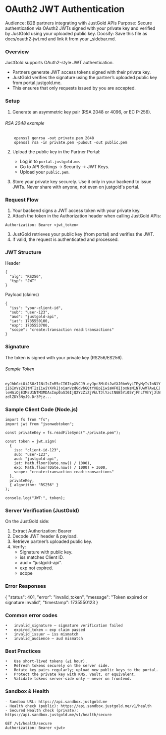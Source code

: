 # OAuth2 JWT Authentication

Audience: B2B partners integrating with JustGold APIs
Purpose: Secure authentication via OAuth2 JWTs signed with your private key and verified by JustGold using your uploaded public key.
Docsify: Save this file as docs/oauth2-jwt.md and link it from your _sidebar.md.

### Overview

JustGold supports OAuth2-style JWT authentication.
- Partners generate JWT access tokens signed with their private key.
- JustGold verifies the signature using the partner’s uploaded public key from portal.justgold.me.
- This ensures that only requests issued by you are accepted.

### Setup
1.	Generate an asymmetric key pair (RSA 2048 or 4096, or EC P-256).

###### RSA 2048 example
``` 
	openssl genrsa -out private.pem 2048
    openssl rsa -in private.pem -pubout -out public.pem
```

2.	Upload the public key in the Partner Portal:
	- Log in to `portal.justgold.me`.
	- Go to API Settings → Security → JWT Keys.
	- Upload your `public.pem`.

3.	Store your private key securely. Use it only in your backend to issue JWTs. Never share with anyone, not even on justgold's portal.


### Request Flow
1.	Your backend signs a JWT access token with your private key.
2.	Attach the token in the Authorization header when calling JustGold APIs:

``` Authorization: Bearer <jwt_token> ```

3.	JustGold retrieves your public key (from portal) and verifies the JWT.
4.	If valid, the request is authenticated and processed.


### JWT Structure

Header
```
{
  "alg": "RS256",
  "typ": "JWT"
}
```

Payload (claims)

``` 
{
  "iss": "your-client-id",
  "sub": "user-123",
  "aud": "justgold-api",
  "iat": 1735550100,
  "exp": 1735553700,
  "scope": "create:transaction read:transactions"
}
```

### Signature

The token is signed with your private key (RS256/ES256).


###### Sample Token

``` eyJhbGciOiJSUzI1NiIsInR5cCI6IkpXVCJ9.eyJpc3MiOiJwYXJ0bmVyLTEyMyIsInN1YiI6InVzZXItMTIzIiwiYXVkIjoianVzdGdvbGQtYXBpIiwiaWF0IjoxNzM1NTUwMTAwLCJleHAiOjE3MzU1NTM3MDAsImp0aSI6IjQ2YzZiZjVkLTJlYzctNGE5Yi05YjFhLTVhYjJlNzdlZDY3NyJ9.Dr3Pjz... ```



### Sample Client Code (Node.js)

```
import fs from "fs";
import jwt from "jsonwebtoken";

const privateKey = fs.readFileSync("./private.pem");

const token = jwt.sign(
  {
    iss: "client-id-123",
    sub: "user-123",
    aud: "justgold-api",
    iat: Math.floor(Date.now() / 1000),
    exp: Math.floor(Date.now() / 1000) + 3600,
    scope: "create:transaction read:transactions"
  },
  privateKey,
  { algorithm: "RS256" }
);

console.log("JWT:", token);
```

### Server Verification (JustGold)

On the JustGold side:
1.	Extract Authorization: Bearer <token>
2.	Decode JWT header & payload.
3.	Retrieve partner’s uploaded public key.
4.	Verify:
	- Signature with public key.
	- iss matches Client ID.
	- aud = “justgold-api”.
	- exp not expired.
	- scope

### Error Responses

{
  "status": 401,
  "error": "invalid_token",
  "message": "Token expired or signature invalid",
  "timestamp": 1735550123
}

### Common error codes
	•	invalid_signature — signature verification failed
	•	expired_token — exp claim passed
	•	invalid_issuer — iss mismatch
	•	invalid_audience — aud mismatch


### Best Practices
	•	Use short-lived tokens (≤1 hour).
	•	Refresh tokens securely on the server side.
	•	Rotate key pairs regularly; upload new public keys to the portal.
	•	Protect the private key with KMS, Vault, or equivalent.
	•	Validate tokens server-side only — never on frontend.

### Sandbox & Health
	- Sandbox URL: https://api.sandbox.justgold.me
	- Health check (public): https://api.sandbox.justgold.me/v1/health
	- Secured Health check (private): https://api.sandbox.justgold.me/v1/health/secure


``` 
GET /v1/health/secure
Authorization: Bearer <jwt>
```
